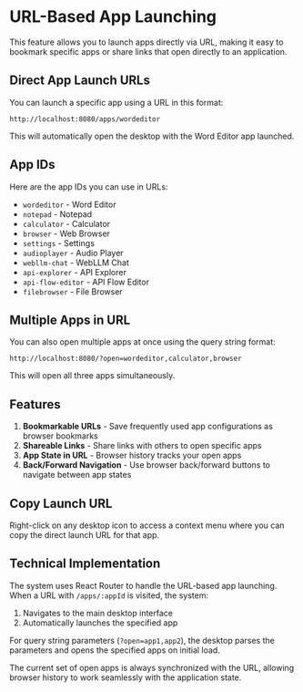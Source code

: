 # URL-Based App Launching

This feature allows you to launch apps directly via URL, making it easy to bookmark specific apps or share links that open directly to an application.

## Direct App Launch URLs

You can launch a specific app using a URL in this format:

```
http://localhost:8080/apps/wordeditor
```

This will automatically open the desktop with the Word Editor app launched.

## App IDs

Here are the app IDs you can use in URLs:

- `wordeditor` - Word Editor
- `notepad` - Notepad
- `calculator` - Calculator
- `browser` - Web Browser
- `settings` - Settings
- `audioplayer` - Audio Player
- `webllm-chat` - WebLLM Chat
- `api-explorer` - API Explorer
- `api-flow-editor` - API Flow Editor
- `filebrowser` - File Browser

## Multiple Apps in URL

You can also open multiple apps at once using the query string format:

```
http://localhost:8080/?open=wordeditor,calculator,browser
```

This will open all three apps simultaneously.

## Features

1. **Bookmarkable URLs** - Save frequently used app configurations as browser bookmarks
2. **Shareable Links** - Share links with others to open specific apps
3. **App State in URL** - Browser history tracks your open apps
4. **Back/Forward Navigation** - Use browser back/forward buttons to navigate between app states

## Copy Launch URL

Right-click on any desktop icon to access a context menu where you can copy the direct launch URL for that app.

## Technical Implementation

The system uses React Router to handle the URL-based app launching. When a URL with `/apps/:appId` is visited, the system:

1. Navigates to the main desktop interface
2. Automatically launches the specified app

For query string parameters (`?open=app1,app2`), the desktop parses the parameters and opens the specified apps on initial load.

The current set of open apps is always synchronized with the URL, allowing browser history to work seamlessly with the application state. 